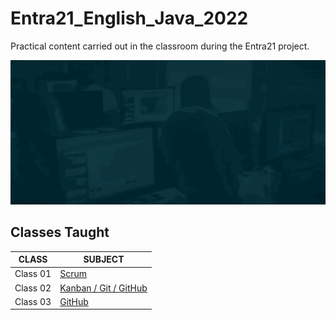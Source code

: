 # Entra21_English_Java_2022
Practical content carried out in the classroom during the Entra21 project.

![Gif Entra21](./gif/entra21.gif)

## Classes Taught

| CLASS | SUBJECT |
|------|---------|
|Class 01|[Scrum](./Class_01/)
|Class 02|[Kanban / Git / GitHub](./Class_02/)
|Class 03|[GitHub](./Class_03/)